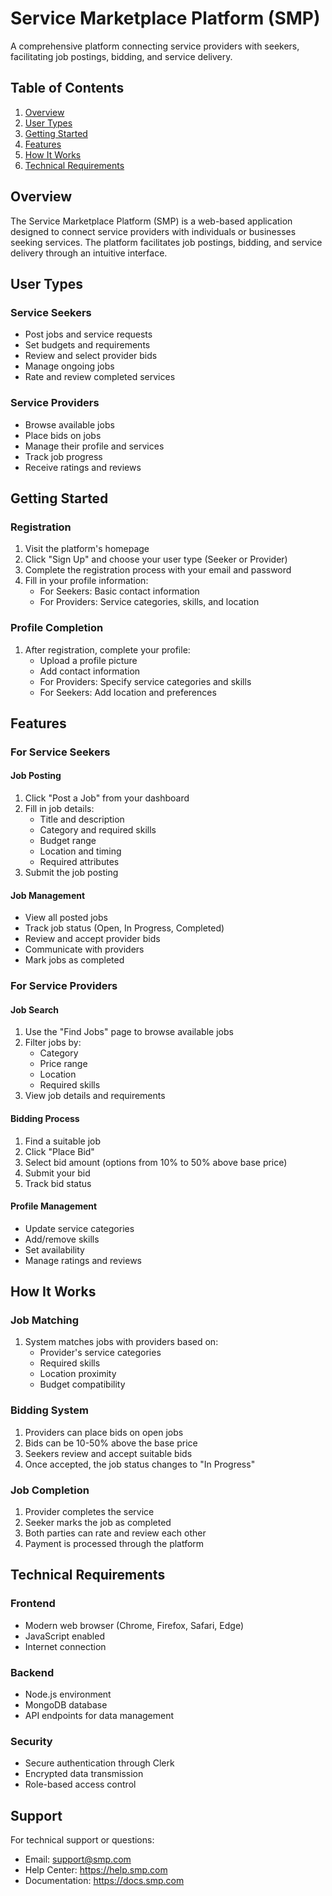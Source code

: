 # Service Marketplace Platform (SMP)

A comprehensive platform connecting service providers with seekers, facilitating job postings, bidding, and service delivery.

## Table of Contents
1. [Overview](#overview)
2. [User Types](#user-types)
3. [Getting Started](#getting-started)
4. [Features](#features)
5. [How It Works](#how-it-works)
6. [Technical Requirements](#technical-requirements)

## Overview

The Service Marketplace Platform (SMP) is a web-based application designed to connect service providers with individuals or businesses seeking services. The platform facilitates job postings, bidding, and service delivery through an intuitive interface.

## User Types

### Service Seekers
- Post jobs and service requests
- Set budgets and requirements
- Review and select provider bids
- Manage ongoing jobs
- Rate and review completed services

### Service Providers
- Browse available jobs
- Place bids on jobs
- Manage their profile and services
- Track job progress
- Receive ratings and reviews

## Getting Started

### Registration
1. Visit the platform's homepage
2. Click "Sign Up" and choose your user type (Seeker or Provider)
3. Complete the registration process with your email and password
4. Fill in your profile information:
   - For Seekers: Basic contact information
   - For Providers: Service categories, skills, and location

### Profile Completion
1. After registration, complete your profile:
   - Upload a profile picture
   - Add contact information
   - For Providers: Specify service categories and skills
   - For Seekers: Add location and preferences

## Features

### For Service Seekers

#### Job Posting
1. Click "Post a Job" from your dashboard
2. Fill in job details:
   - Title and description
   - Category and required skills
   - Budget range
   - Location and timing
   - Required attributes
3. Submit the job posting

#### Job Management
- View all posted jobs
- Track job status (Open, In Progress, Completed)
- Review and accept provider bids
- Communicate with providers
- Mark jobs as completed

### For Service Providers

#### Job Search
1. Use the "Find Jobs" page to browse available jobs
2. Filter jobs by:
   - Category
   - Price range
   - Location
   - Required skills
3. View job details and requirements

#### Bidding Process
1. Find a suitable job
2. Click "Place Bid"
3. Select bid amount (options from 10% to 50% above base price)
4. Submit your bid
5. Track bid status

#### Profile Management
- Update service categories
- Add/remove skills
- Set availability
- Manage ratings and reviews

## How It Works

### Job Matching
1. System matches jobs with providers based on:
   - Provider's service categories
   - Required skills
   - Location proximity
   - Budget compatibility

### Bidding System
1. Providers can place bids on open jobs
2. Bids can be 10-50% above the base price
3. Seekers review and accept suitable bids
4. Once accepted, the job status changes to "In Progress"

### Job Completion
1. Provider completes the service
2. Seeker marks the job as completed
3. Both parties can rate and review each other
4. Payment is processed through the platform

## Technical Requirements

### Frontend
- Modern web browser (Chrome, Firefox, Safari, Edge)
- JavaScript enabled
- Internet connection

### Backend
- Node.js environment
- MongoDB database
- API endpoints for data management

### Security
- Secure authentication through Clerk
- Encrypted data transmission
- Role-based access control

## Support

For technical support or questions:
- Email: support@smp.com
- Help Center: https://help.smp.com
- Documentation: https://docs.smp.com 